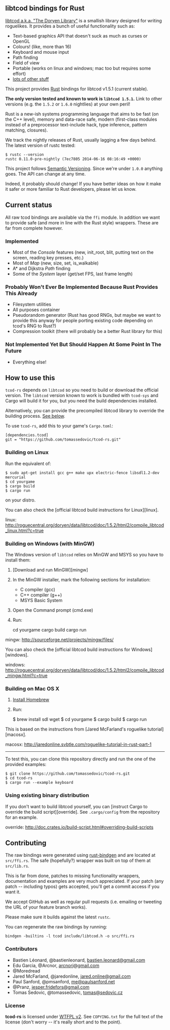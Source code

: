 libtcod bindings for Rust
-------------------------

[libtcod a.k.a. "The Doryen Library"](http://roguecentral.org/doryen/libtcod/)
is a smallish library designed for writing roguelikes. It provides a bunch of
useful functionality such as:

* Text-based graphics API that doesn't suck as much as curses or OpenGL
* Colours! (like, more than 16)
* Keyboard and mouse input
* Path finding
* Field of view
* Portable (works on linux and windows; mac too but requires some effort)
* [lots of other stuff](http://roguecentral.org/doryen/libtcod/features/)


This project provides [Rust](http://www.rust-lang.org/) bindings for libtcod
v1.5.1 (current stable).

**The only version tested and known to work is `libtcod 1.5.1`.** Link to other
versions (e.g. the `1.5.2` or `1.6.0` nightlies) at your own peril!

Rust is a new-ish systems programming language that aims to be fast (on the C++
level), memory and data-race safe, modern (first-class modules instead of a
preprocessor text-include hack, type inference, pattern matching, closures).

We track the nightly releases of Rust, usually lagging a few days behind. The
latest version of rustc tested:

    $ rustc --version
    rustc 0.11.0-pre-nightly (7ec7805 2014-06-16 08:16:49 +0000)

This project follows [Semantic Versioning](http://semver.org/). Since we're
under `1.0.0` anything goes. The API can change at any time.

Indeed, it probably should change! If you have better ideas on how it make it
safer or more familiar to Rust developers, please let us know.


Current status
--------------

All raw tcod bindings are available via the `ffi` module. In addition we want to
provide safe (and more in line with the Rust style) wrappers. These are far from
complete however.

### Implemented

* Most of the _Console_ features (new, init_root, blit, putting text on the
  screen, reading key presses, etc.)
* Most of _Map_ (new, size, set, is_walkable)
* A* and Dijkstra _Path_ finding
* Some of the _System_ layer (get/set FPS, last frame length)

### Probably Won't Ever Be Implemented Because Rust Provides This Already
* Filesystem utilities
* All purposes container
* Pseudorandom generator (Rust has good RNGs, but maybe we want to provide this
  anyway for people porting existing code depending on tcod's RNG to Rust?)
* Compression toolkit (there will probably be a better Rust library for this)

### Not Implemented Yet But Should Happen At Some Point In The Future
* Everything else!


How to use this
---------------

`tcod-rs` depends on `libtcod` so you need to build or download the official
version. The `libtcod` version known to work is bundled with `tcod-sys` and
Cargo will build it for you, but you need the build dependencies installed.

Alternatively, you can provide the precompiled libtcod library to override the
building process. [See below](#using-existing-binary-distribution).

To use `tcod-rs`, add this to your game's `Cargo.toml`:

    [dependencies.tcod]
    git = "https://github.com/tomassedovic/tcod-rs.git"


### Building on Linux

Run the equivalent of:

    $ sudo apt-get install gcc g++ make upx electric-fence libsdl1.2-dev mercurial
    $ cd yourgame
    $ cargo build
    $ cargo run

on your distro.

You can also check the [official libtcod build instructions for Linux][linux].

linux: http://roguecentral.org/doryen/data/libtcod/doc/1.5.2/html2/compile_libtcod_linux.html?c=true


### Building on Windows (with MinGW)

The Windows version of `libtcod` relies on MinGW and MSYS so you have to install
them:

1. [Download and run MinGW][mingw]
2. In the MinGW installer, mark the following sections for installation:
   * C compiler (gcc)
   * C++ compiler (g++)
   * MSYS Basic System
3. Open the Command prompt (cmd.exe)
4. Run:

    cd yourgame
    cargo build
    cargo run

mingw: http://sourceforge.net/projects/mingw/files/

You can also check the [official libtcod build instructions for Windows][windows].

windows: http://roguecentral.org/doryen/data/libtcod/doc/1.5.2/html2/compile_libtcod_mingw.html?c=true


### Building on Mac OS X

1. [Install Homebrew](http://brew.sh/)
2. Run:

    $ brew install sdl wget
    $ cd yourgame
    $ cargo build
    $ cargo run

This is based on the instructions from [Jared McFarland's roguelike tutorial][macosx].

macosx: http://jaredonline.svbtle.com/roguelike-tutorial-in-rust-part-1

---

To test this, you can clone this repository directly and run the one of the
provided examples:

    $ git clone https://github.com/tomassedovic/tcod-rs.git
    $ cd tcod-rs
    $ cargo run --example keyboard


### Using existing binary distribution

If you don't want to build libtcod yourself, you can
[instruct Cargo to override the build script][override]. See `.cargo/config`
from the repository for an example.

override: http://doc.crates.io/build-script.html#overriding-build-scripts


Contributing
------------

The raw bindings were generated using
[rust-bindgen](https://github.com/crabtw/rust-bindgen) and are located at
`src/ffi.rs`. The safe (hopefully?) wrapper was built on top of them at
`src/lib.rs`.

This is far from done, patches to missing functionality wrappers, documentation
and examples are very much appreciated. If your patch (any patch -- including
typos) gets accepted, you'll get a commit access if you want it.

We accept GitHub as well as regular pull requests (i.e. emailing or tweeting the
URL of your feature branch works).

Please make sure it builds against the latest `rustc`.

You can regenerate the raw bindings by running:

    bindgen -builtins -l tcod include/libtcod.h -o src/ffi.rs


### Contributors


* Bastien Léonard, @bastienleonard, <bastien.leonard@gmail.com>
* Edu Garcia, @Arcnor, <arcnorj@gmail.com>
* @Moredread
* Jared McFarland, @jaredonline, <jared.online@gmail.com>
* Paul Sanford, @pmsanford, <me@paulsanford.net>
* @Pranz, <jesper.fridefors@gmail.com>
* Tomas Sedovic, @tomassedovic, <tomas@sedovic.cz>


### License

**tcod-rs** is licensed under [WTFPL v2](http://www.wtfpl.net/txt/copying/). See
`COPYING.txt` for the full text of the license (don't worry -- it's really
short and to the point).
